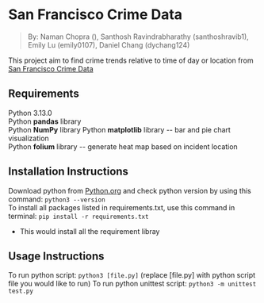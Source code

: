 # San Francisco Crime Data  
>By: Naman Chopra (), Santhosh Ravindrabharathy (santhoshravib1), Emily Lu (emily0107), Daniel Chang (dychang124)    

This project aim to find crime trends relative to time of day or location from [San Francisco Crime Data](https://www.kaggle.com/datasets/psmavi104/san-francisco-crime-data) 

## Requirements  
Python 3.13.0  
Python **pandas** library  
Python **NumPy** library
Python **matplotlib** library -- bar and pie chart visualization  
Python **folium** library -- generate heat map based on incident location  
## Installation Instructions  
Download python from [Python.org](https://www.python.org/downloads/) and check python version by using this command: `python3 --version`  
To install all packages listed in requirements.txt, use this command in terminal: `pip install -r requirements.txt `  
- This would install all the requirement libray  
## Usage Instructions  
To run python script: `python3 [file.py]` (replace [file.py] with python script file you would like to run)
To run python unittest script: `python3 -m unittest test.py`  
